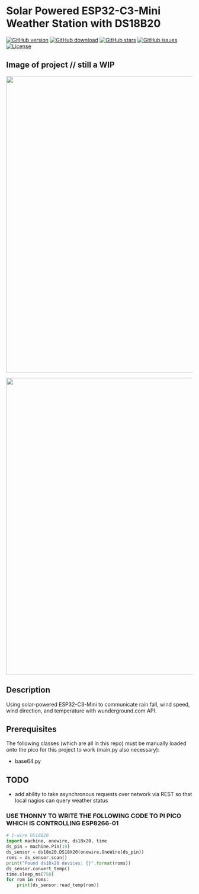 # Solar Powered ESP32-C3-Mini Weather Station with DS18B20

[![GitHub version](https://img.shields.io/github/release/jcksnvllxr80/weather-station.svg)](lib-release)
[![GitHub download](https://img.shields.io/github/downloads/jcksnvllxr80/weather-station/total.svg)](lib-release)
[![GitHub stars](https://img.shields.io/github/stars/jcksnvllxr80/weather-station.svg)](lib-stars)
[![GitHub issues](https://img.shields.io/github/issues/jcksnvllxr80/weather-station.svg)](lib-issues)
[![License](https://img.shields.io/badge/license-MIT-blue.svg)](lib-licence)

## Image of project // still a WIP

<p align="center">
<img src="<jpg_imageurl>" width="800">
</p>

<p align="center">
<img src="<jpg_imageurl>" width="800">
</p>

## Description

Using solar-powered ESP32-C3-Mini to communicate rain fall, wind speed, wind direction, and temperature with wunderground.com API. 

## Prerequisites

The following classes (which are all in this repo) must be manually loaded onto the pico for this project to work (main.py also necessary):

- base64.py

## TODO

- add ability to take asynchronous requests over network via REST so that local nagios can query weather status

### USE THONNY TO WRITE THE FOLLOWING CODE TO PI PICO WHICH IS CONTROLLING ESP8266-01

```python
# 1-wire DS18B20
import machine, onewire, ds18x20, time
ds_pin = machine.Pin(19)
ds_sensor = ds18x20.DS18X20(onewire.OneWire(ds_pin))
roms = ds_sensor.scan()
print("Found ds18x20 devices: {}".format(roms))
ds_sensor.convert_temp()
time.sleep_ms(750)
for rom in roms:
	print(ds_sensor.read_temp(rom))
```
